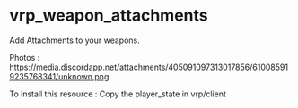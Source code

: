 # vrp_weapon_attachments 

Add Attachments to your weapons. 

Photos : https://media.discordapp.net/attachments/405091097313017856/610085919235768341/unknown.png 


 To install this resource : Copy the player_state in vrp/client 
